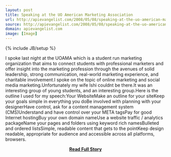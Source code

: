 ```yaml
---
layout: post
title: Speaking at the UO American Marketing Association
url: http://apievangelist.com/2008/05/08/speaking-at-the-uo-american-marketing-association/
source: http://apievangelist.com/2008/05/08/speaking-at-the-uo-american-marketing-association/
domain: apievangelist.com
image: [Image]
---
```

{% include JB/setup %}<p>I spoke last night at the UOAMA which is a student run marketing organization that aims to connect students with professional marketers and offer insight into the marketing profession through the avenues of solid leadership, strong communication, real-world marketing experience, and charitable involvement.I spoke on the topic of online marketing and social media marketing.Unfortunately my wife Ishi couldnt be there.It was an interesting group of young students, and an interesting group.Here is the outline I used for my speech:Your WebsiteMake an outline for your siteKeep your goals simple in everything you doBe involved with planning with your designerHave control, ask for a content management system (CMS)Understand and have control over your META tagsPay for good Internet hostingBuy your own domain nameUse a website traffic / analytics packageName your pages and folders using keyword rich namesBulleted and ordered listsSimple, readable content that gets to the pointKeep design readable, appropriate for audience and accessible across all platforms, browsers.</p>
<center><p><a href="http://apievangelist.com/2008/05/08/speaking-at-the-uo-american-marketing-association/" style='padding:25px; font-sze:18px; font-weight: bold;'>Read Full Story</a></p></center>
